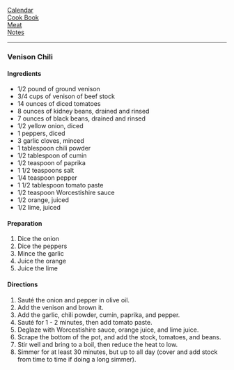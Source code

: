 [Calendar](https://github.com/vmsmith/EDT/blob/master/calendar.md)     
[Cook Book](https://github.com/vmsmith/CookBook/blob/master/README.md)     
[Meat](https://github.com/vmsmith/CookBook/blob/master/meat.md)     
[Notes](https://github.com/vmsmith/CookBook/blob/master/notes.md)    

-----    

### Venison Chili   

#### Ingredients    
* 1/2 pound of ground venison    
* 3/4 cups of venison of beef stock    
* 14 ounces of diced tomatoes     
* 8 ounces of kidney beans, drained and rinsed    
* 7 ounces of black beans, drained and rinsed     
* 1/2 yellow onion, diced     
* 1 peppers, diced     
* 3 garlic cloves, minced     
* 1 tablespoon chili powder    
* 1/2 tablespoon of cumin
* 1/2 teaspoon of paprika
* 1 1/2 teaspoons salt
* 1/4 teaspoon pepper
* 1 1/2 tablespoon tomato paste
* 1/2 teaspoon Worcestishire sauce    
* 1/2 orange, juiced
* 1/2 lime, juiced    

#### Preparation    
1. Dice the onion
2. Dice the peppers
3. Mince the garlic
4. Juice the orange
5. Juice the lime    

#### Directions    
1. Sauté the onion and pepper in olive oil.
2. Add the venison and brown it.
3. Add the garlic, chili powder, cumin, paprika, and pepper.
4. Sauté for 1 - 2 minutes, then add tomato paste.
5. Deglaze with Worcestishire sauce, orange juice, and lime juice.
6. Scrape the bottom of the pot, and add the stock, tomatoes, and beans.
7. Stir well and bring to a boil, then reduce the heat to low.
8. Simmer for at least 30 minutes, but up to all day (cover and add stock from time to time if doing a long simmer).   
